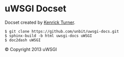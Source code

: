 uWSGI Docset
============

Docset created by [Kenrick Turner](http://kenners.org).

```
$ git clone https://github.com/unbit/uwsgi-docs.git
$ sphinx-build -b html uwsgi-docs uWSGI
$ doc2dash uWSGI
```

© Copyright 2013 uWSGI
